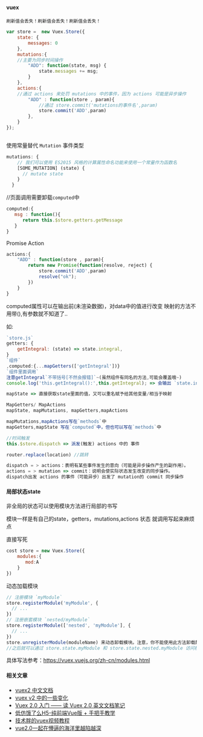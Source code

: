 
#### vuex
`刷新值会丢失！刷新值会丢失！刷新值会丢失！`
```js
var store =  new Vuex.Store({
    state: {
        messages: 0
    },
    mutations:{
	//主要为同步时间操作
        "ADD": function(state, msg) {
            state.messages += msg;
        }
    },
    actions:{
	//通过 actions 来处罚 mutations 中的事件，因为 actions 可能是异步操作
        "ADD" : function(store , param){
			//通过 store.commit('mutations的事件名',param)
            store.commit('ADD',param)
        },
    }
});



```
使用常量替代 `Mutation` 事件类型
```js
mutations: {
    // 我们可以使用 ES2015 风格的计算属性命名功能来使用一个常量作为函数名
    [SOME_MUTATION] (state) {
      // mutate state
    }
  }
```

//页面调用需要卸载`computed`中
```js
computed:{
   msg : function(){
      return this.$store.getters.getMessage
   }
}
```
Promise Action
```js
actions:{
    "ADD" : function(store , param){
        return new Promise(function(resolve, reject) {
            store.commit('ADD',param)
            resolve("ok");
        })
    }
}
```
computed属性可以在输出前(未渲染数据)，对data中的值进行改变
映射的方法不用带(),有参数就不知道了..

如:
```js
`store.js`
getters: {
    getIntegral: (state) => state.integral,
}
`组件`
,computed:{...mapGetters(['getIntegral'])}
`组件里面调用`
注意getIntegral`不带括号[不然会报错]`~(虽然组件有同名的方法,可能会覆盖哦~)
console.log('this.getIntegral():',this.getIntegral); => 会输出 `state.integral`的值

mapState => 直接获取state里面的值，又可以重名赋予给其他变量/相当于映射

MapGetters/ MapActions
mapState, mapMutations, mapGetters,mapActions

mapMutations,mapActions写在`methods`中
mapGetters,mapState 写在`computed`中，但也可以写在`methods`中

//时间触发
this.$store.dispatch => 派发(触发) actions 中的 事件

router.replace(location) //跳转

dispatch = > actions：表明有某些事件发生的意向（可能是异步操作产生的副作用）。
actions = > mutation => commit：说明会使实际状态发生改变的同步操作。
dispatch出发 actions 的事件（可能异步）出发了 mutation的 commit 同步操作
```

#### 局部状态state
非全局的状态可以使用模块方法进行局部的书写

模块一样是有自己的state，getters，mutations,actions 状态
就调用写起来麻烦点

直接写死
```js
cost store = new Vuex.Store({
    modules:{
       mod:A
    }
})
```	

动态加载模块
```js
// 注册模块 `myModule`
store.registerModule('myModule', {
  // ...
})
// 注册嵌套模块 `nested/myModule`
store.registerModule(['nested', 'myModule'], {
  // ...
})
store.unregisterModule(moduleName) 来动态卸载模块。注意，你不能使用此方法卸载静态模块（即创建 store 时声明的模块）。
//之后就可以通过 store.state.myModule 和 store.state.nested.myModule 访问模块的状态。
```
具体写法参考：https://vuex.vuejs.org/zh-cn/modules.html


#### 相关文章
- [vuex2 中文文档](https://vuex.vuejs.org/zh-cn/)
- [vuex v2 中的一些变化](http://kingsongao.com/blog/2016/07/24/vuex-v2-%E4%B8%AD%E7%9A%84%E4%B8%80%E4%BA%9B%E5%8F%98%E5%8C%96/)
- [Vuex 2.0 入门 —— 读 Vuex 2.0 英文文档笔记](https://juejin.im/entry/57fde6560bd1d00058da4c5d)
- [低仿饿了么H5-纯前端Vue版 + 手把手教学](http://www.jianshu.com/p/65c957b228e9)
- [技术胖的vuex视频教程](http://jspang.com/2017/05/03/vuex/)
- [vue2.0一起在懵逼的海洋里越陷越深](http://leenty.com/tags/vuejs/)



